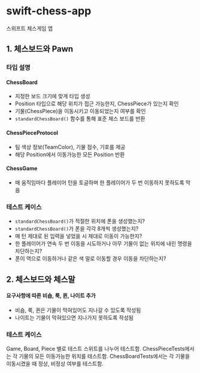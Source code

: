 # swift-chess-app
스위프트 체스게임 앱

## 1. 체스보드와 Pawn

### 타입 설명

#### ChessBoard

- 지정한 보드 크기에 맞게 타입 생성
- Position 타입으로 해당 위치가 접근 가능한지, ChessPiece가 있는지 확인
- 기물(ChessPiece)을 이동시키고 이동되었는지 여부를 확인
- `standardChessBoard()` 함수를 통해 표준 체스 보드를 반환

#### ChessPieceProtocol

- 팀 색상 정보(TeamColor), 기물 점수, 기호를 제공
-  해당 Position에서 이동가능한 모든 Position 반환

#### ChessGame

- 매 움직임마다 플레이어 턴을 토글하며 한 플레이어가 두 번 이동하지 못하도록 막음

### 테스트 케이스

- `standardChessBoard()`가 적절한 위치에 폰을 생성했는지?
- `standardChessBoard()`가 폰을 각각 8개씩 생성했는지?
- 매 턴 제대로 된 입력을 넣었을 시 제대로 이동이 가능한지?
- 한 플레이어가 연속 두 번 이동을 시도하거나 아무 기물이 없는 위치에 내린 명령을 차단하는지?
- 폰이 역으로 이동하거나 같은 색 말로 이동할 경우 이동을 차단하는지?

## 2. 체스보드와 체스말

#### 요구사항에 따른 비숍, 룩, 퀸, 나이트 추가

- 비숍, 룩, 퀸은 기물이 막혀있어도 지나갈 수 있도록 작성됨
- 나이트는 기물이 막혀있으면 지나가지 못하도록 작성됨

### 테스트 케이스

Game, Board, Piece 별로 테스트 스위트를 나누어 테스트함.
ChessPieceTests에서는 각 기물의 모든 이동가능한 위치를 테스트함.
ChessBoardTests에서는 각 기물을 이동시켰을 때 정상, 비정상 여부를 테스트함.